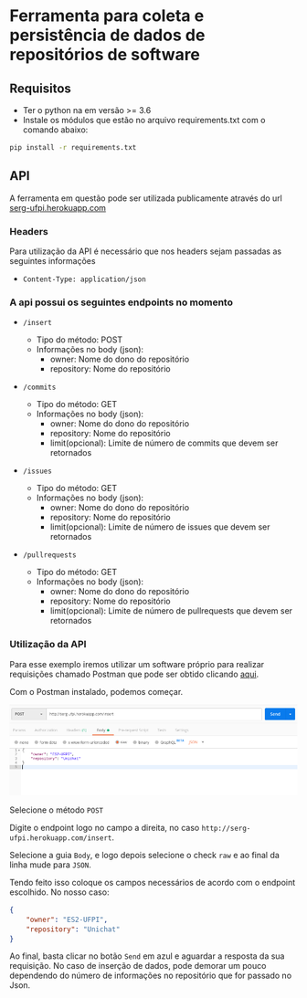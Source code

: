 # Ferramenta para coleta e persistência de dados de repositórios de software

## Requisitos
* Ter o python na em versão >= 3.6
* Instale os módulos que estão no arquivo requirements.txt com o comando abaixo:

```sh
pip install -r requirements.txt
```

## API
A ferramenta em questão pode ser utilizada publicamente através do url [serg-ufpi.herokuapp.com](http://serg-ufpi.herokuapp.com)

### Headers
Para utilização da API é necessário que nos headers sejam passadas as seguintes informações
* `Content-Type: application/json`

### A api possui os seguintes endpoints no momento
* `/insert`
  * Tipo do método: POST
  * Informações no body (json):
    * owner: Nome do dono do repositório
    * repository: Nome do repositório

* `/commits`
  * Tipo do método: GET
  * Informações no body (json):
    * owner: Nome do dono do repositório
    * repository: Nome do repositório
    * limit(opcional): Limite de número de commits que devem ser retornados

* `/issues`
  * Tipo do método: GET
  * Informações no body (json):
    * owner: Nome do dono do repositório
    * repository: Nome do repositório
    * limit(opcional): Limite de número de issues que devem ser retornados

* `/pullrequests`
  * Tipo do método: GET
  * Informações no body (json):
    * owner: Nome do dono do repositório
    * repository: Nome do repositório
    * limit(opcional): Limite de número de pullrequests que devem ser retornados

### Utilização da API
Para esse exemplo iremos utilizar um software próprio para realizar requisições chamado Postman que pode ser obtido clicando [aqui](https://www.getpostman.com/downloads/).

Com o Postman instalado, podemos começar.

![](2020-01-11-21-17-06.png)

Selecione o método `POST`

Digite o endpoint logo no campo a direita, no caso `http://serg-ufpi.herokuapp.com/insert`.

Selecione a guia `Body`, e logo depois selecione o check `raw` e ao final da linha mude para `JSON`.

Tendo feito isso coloque os campos necessários de acordo com o endpoint escolhido. No nosso caso:

```json
{
	"owner": "ES2-UFPI",
	"repository": "Unichat"
}
```

Ao final, basta clicar no botão `Send` em azul e aguardar a resposta da sua requisição. No caso de inserção de dados, pode demorar um pouco dependendo do número de informações no repositório que for passado no Json.




